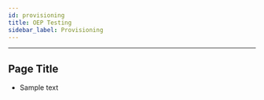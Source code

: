 ```yaml
---
id: provisioning
title: OEP Testing
sidebar_label: Provisioning
---
```

------

## Page Title

- Sample text
